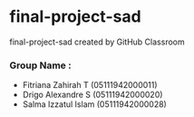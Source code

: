 # final-project-sad
final-project-sad created by GitHub Classroom

### Group Name : 
- Fitriana Zahirah T (05111942000011)
- Drigo Alexandre S (05111942000020) 
- Salma Izzatul Islam (05111942000028)

